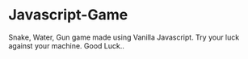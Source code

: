 # Javascript-Game
Snake, Water, Gun game made using Vanilla Javascript. 
Try your luck against your machine.
Good Luck..
